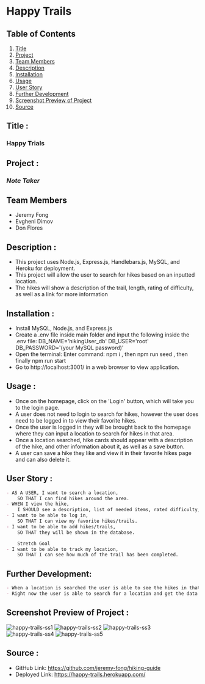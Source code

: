 # Happy Trails

## Table of Contents
1. [Title](#title)
2. [Project](#project)
3. [Team Members](#team-members)
4. [Description](#description)
5. [Installation](#installation)
6. [Usage](#usage)
7. [User Story](#user-story)
8. [Further Development](#further-development)
9. [Screenshot Preview of Project](#screenshot-preview-of-project)
10. [Source](#source)

## Title :
### Happy Trials

## Project :
### *Note Taker*

## Team Members
- Jeremy Fong
- Evgheni Dimov
- Don Flores

## Description :
* This project uses Node.js, Express.js, Handlebars.js, MySQL, and Heroku for deployment.
* This project will allow the user to search for hikes based on an inputted location. 
* The hikes will show a description of the trail, length, rating of difficulty, as well as a link for more information

## Installation :
- Install MySQL, Node.js, and Express.js
- Create a .env file inside main folder and input the following inside the .env file: DB_NAME='hikingUser_db' DB_USER='root' DB_PASSWORD='(your MySQL password)'
- Open the terminal: Enter command: npm i , then npm run seed , then finally npm run start
- Go to http://localhost:3001/ in a web browser to view application.

## Usage :
- Once on the homepage, click on the 'Login' button, which will take you to the login page.
- A user does not need to login to search for hikes, however the user does need to be logged in to view their favorite hikes.
- Once the user is logged in they will be brought back to the homepage where they can input a location to search for hikes in that area. 
- Once a location searched, hike cards should appear with a description of the hike, and other information about it, as well as a save button. 
- A user can save a hike they like and view it in their favorite hikes page and can also delete it. 

## User Story :
```md
- AS A USER, I want to search a location,
    SO THAT I can find hikes around the area. 
- WHEN I view the hike,
    I SHOULD see a description, list of needed items, rated difficulty, length
- I want to be able to log in, 
    SO THAT I can view my favorite hikes/trails. 
- I want to be able to add hikes/trails,
    SO THAT they will be shown in the database.

    Stretch Goal
- I want to be able to track my location,
    SO THAT I can see how much of the trail has been completed. 
```

## Further Development:
```md
- When a location is searched the user is able to see the hikes in that area. 
- Right now the user is able to search for a location and get the data in the console, but it does not show on the page. 
```

## Screenshot Preview of Project :
![happy-trails-ss1](https://user-images.githubusercontent.com/112743562/213654568-3cf75eb0-1f3c-4c2a-b800-e5733e551f87.jpg)
![happy-trails-ss2](https://user-images.githubusercontent.com/112743562/213654594-837e2906-f843-47aa-9bab-9bc5a3cb7398.jpg)
![happy-trails-ss3](https://user-images.githubusercontent.com/112743562/213654612-b2cf3a27-a3aa-4246-a08f-e1812242780c.jpg)
![happy-trails-ss4](https://user-images.githubusercontent.com/112743562/213654640-7e203a7f-a2ab-48d4-8d41-8d451912c495.jpg)
![happy-trails-ss5](https://user-images.githubusercontent.com/112743562/213654654-fbfcdc63-f2f5-4b7a-81d1-6b4086e903b5.jpg)

## Source :
- GitHub Link: https://github.com/jeremy-fong/hiking-guide
- Deployed Link: https://happy-trails.herokuapp.com/
